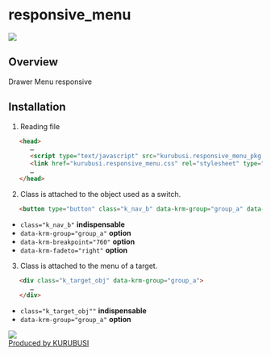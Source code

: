 # responsive_menu

![](http://kurubusi.net/wp-content/uploads/2014/10/kurubusi.responsive_menu_img1.jpg)

## Overview
Drawer Menu responsive

## Installation

1. Reading file
```html
   <head>
      …
      <script type="text/javascript" src="kurubusi.responsive_menu_pkg.js"></script>
      <link href="kurubusi.responsive_menu.css" rel="stylesheet" type="text/css">
      …
   </head>
```


2. Class is attached to the object used as a switch. 
```html
   <button type="button" class="k_nav_b" data-krm-group="group_a" data-krm-breakpoint="760" data-krm-fadeto="right">MENU</button>
```
* `class="k_nav_b"`        **indispensable**
* `data-krm-group="group_a"`        **option**
* `data-krm-breakpoint="760"`        **option**
* `data-krm-fadeto="right"`        **option**


3. Class is attached to the menu of a target. 
```html
   <div class="k_target_obj" data-krm-group="group_a">
      …
   </div>
```
* `class="k_target_obj""`        **indispensable**
* `data-krm-group="group_a"`        **option**  
  
  
  
  
![](http://kurubusi.net/wp-content/uploads/2014/10/kurubusi.responsive_menu_eye-catch2.jpg)  
[Produced by KURUBUSI](http://kurubusi.net/)
